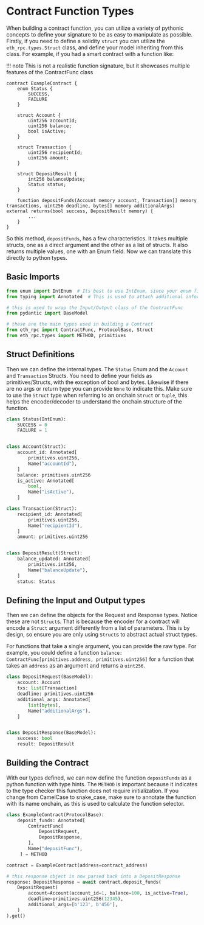 # Contract Function Types

When building a contract function, you can utilize a variety of pythonic concepts to define your signature to be as easy to manipulate as possible.  Firstly, if you need to define a solidity `struct` you can utilize the `eth_rpc.types.Struct` class, and define your model inheriting from this class.  For example, if you had a smart contract with a function like:

!!! note
    This is not a realistic function signature, but it showcases multiple features of the ContractFunc class

```solidity
contract ExampleContract {
    enum Status {
        SUCCESS,
        FAILURE
    }

    struct Account {
        uint256 accountId;
        uint256 balance;
        bool isActive;
    }

    struct Transaction {
        uint256 recipientId;
        uint256 amount;
    }

    struct DepositResult {
        int256 balanceUpdate;
        Status status;
    }

    function depositFunds(Account memory account, Transaction[] memory transactions, uint256 deadline, bytes[] memory additionalArgs) external returns(bool success, DepositResult memory) {
        ...
    }
}
```

So this method, `depositFunds`, has a few characteristics.  It takes multiple structs, one as a direct argument and the other as a list of structs.  It also returns multiple values, one with an Enum field.  Now we can translate this directly to python types.

## Basic Imports

```python
from enum import IntEnum  # Its best to use IntEnum, since your enum fields need to be indexed from 0
from typing import Annotated  # This is used to attach additional information to fields

# this is used to wrap the Input/Output class of the ContractFunc
from pydantic import BaseModel

# these are the main types used in building a Contract
from eth_rpc import ContractFunc, ProtocolBase, Struct
from eth_rpc.types import METHOD, primitives
```

## Struct Definitions

Then we can define the internal types.  The `Status` Enum and the `Account` and `Transaction` Structs.  You need to define your fields as primitives/Structs, with the exception of bool and bytes.  Likewise if there are no args or return type you can provide `None` to indicate this.  Make sure to use the `Struct` type when referring to an onchain `Struct` or `tuple`, this helps the encoder/decoder to understand the onchain structure of the function.

```python
class Status(IntEnum):
    SUCCESS = 0
    FAILURE = 1


class Account(Struct):
    account_id: Annotated[
        primitives.uint256,
        Name("accountId"),
    ]
    balance: primitives.uint256
    is_active: Annotated[
        bool,
        Name("isActive"),
    ]

class Transaction(Struct):
    recipient_id: Annotated[
        primitives.uint256,
        Name("recipientId"),
    ]
    amount: primitives.uint256


class DepositResult(Struct):
    balance_updated: Annotated[
        primitives.int256,
        Name("balanceUpdate"),
    ]
    status: Status
```

## Defining the Input and Output types

Then we can define the objects for the Request and Response types.  Notice these are not `Struct`s.  That is because the encoder for a contract will encode a `Struct` argument differently from a list of parameters.  This is by design, so ensure you are only using `Struct`s to abstract actual struct types.

For functions that take a single argument, you can provide the raw type.  For example, you could define a function `balance: ContractFunc[primitives.address, primitives.uint256]` for a function that takes an `address` as an argument and returns a `uint256`.

```python
class DepositRequest(BaseModel):
    account: Account
    txs: list[Transaction]
    deadline: primitives.uint256
    additional_args: Annotated[
        list[bytes],
        Name("additionalArgs"),
    ]


class DepositResponse(BaseModel):
    success: bool
    result: DepositResult
```

## Building the Contract

With our types defined, we can now define the function `depositFunds` as a python function with type hints.  The `METHOD` is important because it indicates to the type checker this function does not require initialization.  If you change from CamelCase to snake_case, make sure to annotate the function with its name onchain, as this is used to calculate the function selector.

```python
class ExampleContract(ProtocolBase):
    deposit_funds: Annotated[
        ContractFunc[
            DepositRequest,
            DepositResponse,
        ],
        Name("depositFunc"),
     ] = METHOD

contract = ExampleContract(address=contract_address)

# this response object is now parsed back into a DepositResponse
response: DepositResponse = await contract.deposit_funds(
    DepositRequest(
        account=Account(account_id=1, balance=100, is_active=True),
        deadline=primitives.uint256(12345),
        additional_args=[b'123', b'456'],
    )
).get()
```
